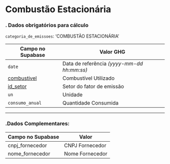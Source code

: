 # Combustão Estacionária

### . Dados obrigatórios para cálculo

`categoria_de_emissoes`: ‘COMBUSTÃO ESTACIONÁRIA’

|Campo no Supabase|Valor GHG|
|---|---|
|`date`|Data de referência _(yyyy-mm-dd hh:mm:ss)_|
|[combustivel](https://github.com/ZNIT-Tech/documentation/blob/main/Combustiveis.md)|Combustível Utilizado|
|[id_setor](https://github.com/ZNIT-Tech/documentation/blob/main/Setores.md)|Setor do fator de emissão|
|`un`|Unidade|
|`consumo_anual`|Quantidade Consumida|

---

### .Dados Complementares:

|Campo no Supabase|Valor|
|---|---|
cnpj_fornecedor|CNPJ Fornecedor
nome_fornecedor|Nome Fornecedor
